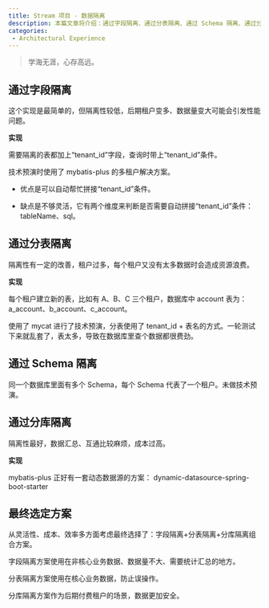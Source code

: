 ```yaml
---
title: Stream 项目 - 数据隔离
description: 本篇文章将介绍：通过字段隔离、通过分表隔离、通过 Schema 隔离、通过分库隔离、最终选定方案
categories:
 - Architectural Experience
---
```


> 学海无涯，心存高远。

## 通过字段隔离

这个实现是最简单的，但隔离性较低，后期租户变多、数据量变大可能会引发性能问题。

**实现**

需要隔离的表都加上“tenant_id”字段，查询时带上“tenant_id”条件。

技术预演时使用了 mybatis-plus 的多租户解决方案。

- 优点是可以自动帮忙拼接“tenant_id”条件。

- 缺点是不够灵活，它有两个维度来判断是否需要自动拼接“tenant_id”条件：tableName、sql。

## 通过分表隔离

隔离性有一定的改善，租户过多，每个租户又没有太多数据时会造成资源浪费。

**实现**

每个租户建立新的表，比如有 A、B、C 三个租户，数据库中 account 表为：a_account、b_account、c_account。

使用了 mycat 进行了技术预演，分表使用了 tenant_id + 表名的方式。一轮测试下来就乱套了，表太多，导致在数据库里查个数据都很费劲。

## 通过 Schema 隔离

同一个数据库里面有多个 Schema，每个 Schema 代表了一个租户。未做技术预演。

## 通过分库隔离

隔离性最好，数据汇总、互通比较麻烦，成本过高。

**实现**

mybatis-plus 正好有一套动态数据源的方案：
dynamic-datasource-spring-boot-starter

## 最终选定方案

从灵活性、成本、效率多方面考虑最终选择了：字段隔离+分表隔离+分库隔离组合方案。

字段隔离方案使用在非核心业务数据、数据量不大、需要统计汇总的地方。

分表隔离方案使用在核心业务数据，防止误操作。

分库隔离方案作为后期付费租户的场景，数据更加安全。
